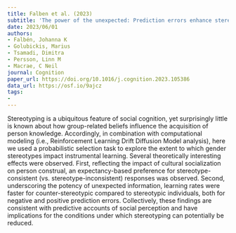 ```yaml
---
title: Falben et al. (2023)
subtitle: 'The power of the unexpected: Prediction errors enhance stereotype-based learning'
date: 2023/06/01
authors:
- Falbén, Johanna K
- Golubickis, Marius
- Tsamadi, Dimitra
- Persson, Linn M
- Macrae, C Neil
journal: Cognition
paper_url: https://doi.org/10.1016/j.cognition.2023.105386
data_url: https://osf.io/9ajcz
tags:
- 
---
```


Stereotyping is a ubiquitous feature of social cognition, yet surprisingly little is known about how group-related beliefs influence the acquisition of person knowledge. Accordingly, in combination with computational modeling (i.e., Reinforcement Learning Drift Diffusion Model analysis), here we used a probabilistic selection task to explore the extent to which gender stereotypes impact instrumental learning. Several theoretically interesting effects were observed. First, reflecting the impact of cultural socialization on person construal, an expectancy-based preference for stereotype-consistent (vs. stereotype-inconsistent) responses was observed. Second, underscoring the potency of unexpected information, learning rates were faster for counter-stereotypic compared to stereotypic individuals, both for negative and positive prediction errors. Collectively, these findings are consistent with predictive accounts of social perception and have implications for the conditions under which stereotyping can potentially be reduced.
